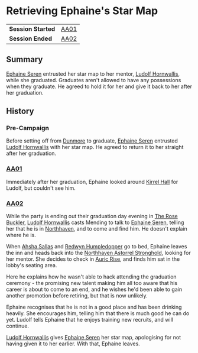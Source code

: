# Retrieving Ephaine's Star Map

|||
| --- | --- |
| **Session Started** | [AA01](../../sessions/completed/AA01.md) | storyline.2
| **Session Ended** | [AA02](../../sessions/completed/AA02.md) |

## Summary

[Ephaine Seren](../../characters/ephaine-seren.md) entrusted her star map to her mentor, [Ludolf Hornwallis](../../characters/ludolf-hornwallis.md), while she graduated. Graduates aren't allowed to have any possessions when they graduate. He agreed to hold it for her and give it back to her after her graduation.

## History

### Pre-Campaign

Before setting off from [Dunmore](../../places/cities/dunmore.md) to graduate, [Ephaine Seren](../../characters/ephaine-seren.md) entrusted [Ludolf Hornwallis](../../characters/ludolf-hornwallis.md) with her star map. He agreed to return it to her straight after her graduation.

### [AA01](../../sessions/completed/AA01.md)

Immediately after her graduation, Ephaine looked around [Kirrel Hall](../../places/buildings/kirrel-hall.md) for Ludolf, but couldn't see him.

### [AA02](../../sessions/completed/AA02.md)

While the party is ending out their graduation day evening in [The Rose Buckler](../../places/buildings/inns-taverns/the-rose-buckler.md), [Ludolf Hornwallis](../../characters/ludolf-hornwallis.md) casts Mending to talk to [Ephaine Seren](../../characters/ephaine-seren.md), telling her that he is in [Northhaven](../../places/cities/northhaven.md), and to come and find him. He doesn't explain where he is.

When [Ahsha Sallas](../../characters/ahsha-sallas.md) and [Redwyn Humpledopper](../../characters/redwyn-humpledopper.md) go to bed, Ephaine leaves the inn and heads back into the [Northhaven Astorrel Stronghold](../../places/strongholds/northhaven-astorrel-stronghold.md), looking for her mentor. She decides to check in [Auric Rise](../../places/buildings/auric-rise.md), and finds him sat in the lobby's seating area.

Here he explains how he wasn't able to hack attending the graduation ceremony - the promising new talent making him all too aware that his career is about to come to an end, and he wishes he'd been able to gain another promotion before retiring, but that is now unlikely.

Ephaine recognises that he is not in a good place and has been drinking heavily. She encourages him, telling him that there is much good he can do yet. Ludolf tells Ephaine that he enjoys training new recruits, and will continue.

[Ludolf Hornwallis](../../characters/ludolf-hornwallis.md) gives [Ephaine Seren](../../characters/ephaine-seren.md) her star map, apologising for not having given it to her earlier. With that, Ephaine leaves.
